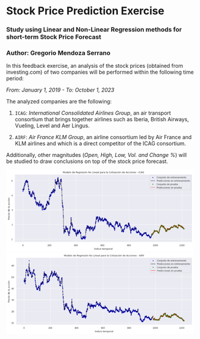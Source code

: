 # Stock Price Prediction Exercise

### Study using Linear and Non-Linear Regression methods for short-term Stock Price Forecast

### Author: Gregorio Mendoza Serrano

In this feedback exercise, an analysis of the stock prices (obtained from investing.com) of two companies will be performed within the following time period: 

*From: January 1, 2019 - To: October 1, 2023*

The analyzed companies are the following:

1. `ICAG`: *International Consolidated Airlines Group*, an air transport consortium that brings together airlines such as Iberia, British Airways, Vueling, Level and Aer Lingus.

2. `AIRF`: *Air France KLM Group*, an airline consortium led by Air France and KLM airlines and which is a direct competitor of the ICAG consortium.

Additionally, other magnitudes (*Open, High, Low, Vol. and Change %*) will be studied to draw conclusions on top of the stock price forecast.


![Alt text](ICAG_Prediction.png)
![Alt text](AIRF_Prediction.png)
